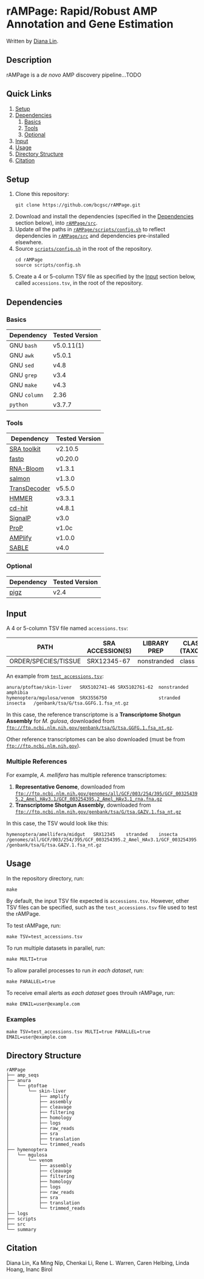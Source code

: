 # rAMPage: Rapid/Robust AMP Annotation and Gene Estimation

Written by [Diana Lin](mailto:dlin@bcgsc.ca).


## Description

rAMPage is a _de novo_ AMP discovery pipeline...TODO

## Quick Links

1. [Setup](#setup)
1. [Dependencies](#dependencies)
	1. [Basics](#basics)
	1. [Tools](#tools)
	1. [Optional](#optional)
1. [Input](#input)
1. [Usage](#usage)
1. [Directory Structure](#directory-structure)
1. [Citation](#citation)


## Setup

1. Clone this repository:
	```
	git clone https://github.com/bcgsc/rAMPage.git
	```
1. Download and install the dependencies (specified in the [Dependencies](#dependencies) section below), into [`rAMPage/src`](src/).
1. Update _all_ the paths in [`rAMPage/scripts/config.sh`](scripts/config.sh) to reflect dependencies in [`rAMPage/src`](src/) and dependencies pre-installed elsewhere.
1. Source [`scripts/config.sh`](scripts/config.sh) in the root of the repository.
	```shell
	cd rAMPage
	source scripts/config.sh
	```
1. Create a 4 or 5-column TSV file as specified by the [Input](#input) section below, called `accessions.tsv`, in the root of the repository.

## Dependencies

### Basics

|Dependency| Tested Version |
|----------|----------------|
| GNU `bash`| v5.0.11(1) |
| GNU `awk` | v5.0.1 |
| GNU `sed` | v4.8 |
| GNU `grep` | v3.4 |
| GNU `make` | v4.3 |
| GNU `column` | 2.36 |
| `python` | v3.7.7
<!-- - [ ] Perl v5.32.0 -->

### Tools

|Dependency| Tested Version |
|----------|----------------|
| [SRA toolkit](https://github.com/ncbi/sra-tools/releases/tag/2.10.5) | v2.10.5 |
| [fastp](https://github.com/OpenGene/fastp/releases/tag/v0.20.0) | v0.20.0|
| [RNA-Bloom](https://github.com/bcgsc/RNA-Bloom/releases/tag/v1.3.1) |v1.3.1|
| [salmon](https://github.com/COMBINE-lab/salmon/releases/tag/v1.3.0) | v1.3.0 |
| [TransDecoder](https://github.com/TransDecoder/TransDecoder/releases/tag/TransDecoder-v5.5.0) |v5.5.0|
| [HMMER](https://github.com/EddyRivasLab/hmmer/releases/tag/hmmer-3.3.1) |v3.3.1|
| [cd-hit](https://github.com/weizhongli/cdhit/releases/tag/V4.8.1) | v4.8.1|
| [SignalP](https://services.healthtech.dtu.dk/services/SignalP-5.0/9-Downloads.php#) | v3.0
| [ProP](https://services.healthtech.dtu.dk/services/ProP-1.0/9-Downloads.php#) | v1.0c |
| [AMPlify](https://github.com/bcgsc/AMPlify/releases/tag/v1.0.0) |v1.0.0|
| [SABLE](https://sourceforge.net/projects/meller-sable/) | v4.0 |

### Optional

|Dependency| Tested Version |
|----------|----------------|
| [pigz](https://github.com/madler/pigz/releases/tag/v2.4) |v2.4|
## Input

A 4 or 5-column TSV file named `accessions.tsv`:

| PATH | SRA ACCESSION(S) | LIBRARY<br/>PREP | CLASS<br/>(TAXON) | REFERENCE<br/>([`ftp://ftp.ncbi.nlm.nih.gov`](ftp://ftp.ncbi.nlm.nih.gov))|
|------|------------------|--------------|---------------|-----------|
|ORDER/SPECIES/TISSUE|SRX12345-67|nonstranded|class| `/path/to/reference/transcriptome/gz` |


An example from [`test_accessions.tsv`](test_accessions.tsv):

```
anura/ptoftae/skin-liver   SRX5102741-46 SRX5102761-62  nonstranded  amphibia
hymenoptera/mgulosa/venom  SRX3556750                   stranded     insecta   /genbank/tsa/G/tsa.GGFG.1.fsa_nt.gz
```


In this case, the reference transcriptome is a **Transcriptome Shotgun Assembly** for _M. gulosa_, downloaded from [`ftp://ftp.ncbi.nlm.nih.gov/genbank/tsa/G/tsa.GGFG.1.fsa_nt.gz`](ftp://ftp.ncbi.nlm.nih.gov/genbank/tsa/G/tsa.GGFG.1.fsa_nt.gz).

Other reference transcriptomes can be also downloaded (must be from [`ftp://ftp.ncbi.nlm.nih.gov`](ftp://ftp.ncbi.nlm.nih.gov/)). 

### Multiple References

For example, _A. mellifera_ has multiple reference transcriptomes:

1. **Representative Genome**, downloaded from [`ftp://ftp.ncbi.nlm.nih.gov/genomes/all/GCF/003/254/395/GCF_003254395.2_Amel_HAv3.1/GCF_003254395.2_Amel_HAv3.1_rna.fna.gz`](ftp://ftp.ncbi.nlm.nih.gov/genomes/all/GCF/003/254/395/GCF_003254395.2_Amel_HAv3.1/GCF_003254395.2_Amel_HAv3.1_rna.fna.gz)
1. **Transcriptome Shotgun Assembly**, downloaded from [`ftp://ftp.ncbi.nlm.nih.gov/genbank/tsa/G/tsa.GAZV.1.fsa_nt.gz`](ftp://ftp.ncbi.nlm.nih.gov/genbank/tsa/G/tsa.GAZV.1.fsa_nt.gz) 

In this case, the TSV would look like this:

```
hymenoptera/amellifera/midgut	SRX12345	stranded	insecta	/genomes/all/GCF/003/254/395/GCF_003254395.2_Amel_HAv3.1/GCF_003254395.2_Amel_HAv3.1_rna.fna.gz /genbank/tsa/G/tsa.GAZV.1.fsa_nt.gz
```

## Usage

In the repository directory, run:

```shell
make
```

By default, the input TSV file expected is `accessions.tsv`. However, other TSV files can be specified, such as the `test_accessions.tsv` file used to test the rAMPage.

To test rAMPage, run:

```shell
make TSV=test_accessions.tsv
```

To run multiple datasets in parallel, run:

```shell
make MULTI=true
```

To allow parallel processes to run _in each dataset_, run:

```shell
make PARALLEL=true
```

To receive email alerts as _each dataset_ goes throuih rAMPage, run:

```shell
make EMAIL=user@example.com
```

### Examples

```
make TSV=test_accessions.tsv MULTI=true PARALLEL=true EMAIL=user@example.com
```

## Directory Structure

```
rAMPage
├── amp_seqs
├── anura
│   └── ptoftae
│       └── skin-liver
│           ├── amplify
│           ├── assembly
│           ├── cleavage
│           ├── filtering
│           ├── homology
│           ├── logs
│           ├── raw_reads
│           ├── sra
│           ├── translation
│           └── trimmed_reads
├── hymenoptera
│   └── mgulosa
│       └── venom
│           ├── assembly
│           ├── cleavage
│           ├── filtering
│           ├── homology
│           ├── logs
│           ├── raw_reads
│           ├── sra
│           ├── translation
│           └── trimmed_reads
├── logs
├── scripts
├── src
└── summary
```

## Citation

Diana Lin, Ka Ming Nip, Chenkai Li, Rene L. Warren, Caren Helbing, Linda Hoang, Inanc Birol